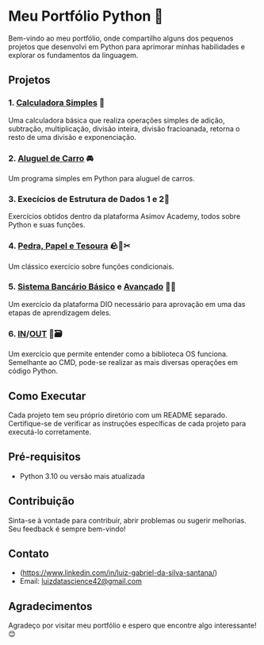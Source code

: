 # Meu Portfólio Python 🐍

Bem-vindo ao meu portfólio, onde compartilho alguns dos pequenos projetos que desenvolvi em Python para aprimorar minhas habilidades e explorar os fundamentos da linguagem.

## Projetos

### 1. [Calculadora Simples](python_exercises/Calculator_Project.ipynb) 🧮
Uma calculadora básica que realiza operações simples de adição, subtração, multiplicação, divisão inteira, divisão fracioanada, retorna o resto de uma divisão e exponenciação.

### 2. [Aluguel de Carro](python_exercises/Car_Rent_Project.ipynb) 🚘
Um programa simples em Python para aluguel de carros.

### 3. Execícios de Estrutura de Dados 1 e 2📰
Exercícios obtidos dentro da plataforma Asimov Academy, todos sobre Python e suas funções.

### 4. [Pedra, Papel e Tesoura](python_exercises/pedra_papel_tesoura.ipynb) 🪨📰✂
Um clássico exercício sobre funções condicionais.

### 5. [Sistema Bancário Básico](python_exercises/sistema_bancario_basico.ipynb) e [Avançado](python_exercises/sistema_bancario_avancado.ipynb) 🏦💵
Um exercício da plataforma DIO necessário para aprovação em uma das etapas de aprendizagem deles.

### 6. [IN](python_exercises/in.ipynb)/[OUT](python_exercises/out.ipynb) 📁🗃
Um exercício que permite entender como a biblioteca OS funciona. Semelhante ao CMD, pode-se realizar as mais diversas operações em código Python.

## Como Executar

Cada projeto tem seu próprio diretório com um README separado. Certifique-se de verificar as instruções específicas de cada projeto para executá-lo corretamente.

## Pré-requisitos

- Python 3.10 ou versão mais atualizada

## Contribuição

Sinta-se à vontade para contribuir, abrir problemas ou sugerir melhorias. Seu feedback é sempre bem-vindo!

## Contato

- (https://www.linkedin.com/in/luiz-gabriel-da-silva-santana/)
- Email: luizdatascience42@gmail.com

## Agradecimentos

Agradeço por visitar meu portfólio e espero que encontre algo interessante! 😊
